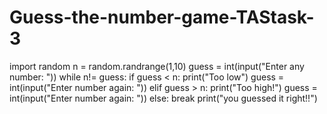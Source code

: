 # Guess-the-number-game-TAStask-3
import random
n = random.randrange(1,10)
guess = int(input("Enter any number: "))
while n!= guess:
    if guess < n:
        print("Too low")
        guess = int(input("Enter number again: "))
    elif guess > n:
        print("Too high!")
        guess = int(input("Enter number again: "))
    else:
      break
print("you guessed it right!!")
